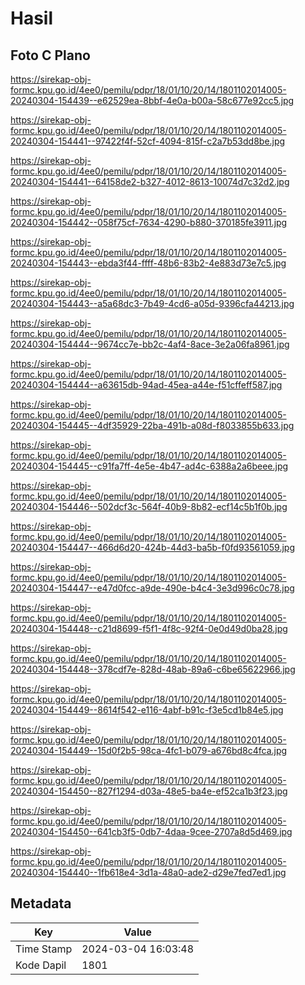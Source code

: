 # Hasil

## Foto C Plano

https://sirekap-obj-formc.kpu.go.id/4ee0/pemilu/pdpr/18/01/10/20/14/1801102014005-20240304-154439--e62529ea-8bbf-4e0a-b00a-58c677e92cc5.jpg

https://sirekap-obj-formc.kpu.go.id/4ee0/pemilu/pdpr/18/01/10/20/14/1801102014005-20240304-154441--97422f4f-52cf-4094-815f-c2a7b53dd8be.jpg

https://sirekap-obj-formc.kpu.go.id/4ee0/pemilu/pdpr/18/01/10/20/14/1801102014005-20240304-154441--64158de2-b327-4012-8613-10074d7c32d2.jpg

https://sirekap-obj-formc.kpu.go.id/4ee0/pemilu/pdpr/18/01/10/20/14/1801102014005-20240304-154442--058f75cf-7634-4290-b880-370185fe3911.jpg

https://sirekap-obj-formc.kpu.go.id/4ee0/pemilu/pdpr/18/01/10/20/14/1801102014005-20240304-154443--ebda3f44-ffff-48b6-83b2-4e883d73e7c5.jpg

https://sirekap-obj-formc.kpu.go.id/4ee0/pemilu/pdpr/18/01/10/20/14/1801102014005-20240304-154443--a5a68dc3-7b49-4cd6-a05d-9396cfa44213.jpg

https://sirekap-obj-formc.kpu.go.id/4ee0/pemilu/pdpr/18/01/10/20/14/1801102014005-20240304-154444--9674cc7e-bb2c-4af4-8ace-3e2a06fa8961.jpg

https://sirekap-obj-formc.kpu.go.id/4ee0/pemilu/pdpr/18/01/10/20/14/1801102014005-20240304-154444--a63615db-94ad-45ea-a44e-f51cffeff587.jpg

https://sirekap-obj-formc.kpu.go.id/4ee0/pemilu/pdpr/18/01/10/20/14/1801102014005-20240304-154445--4df35929-22ba-491b-a08d-f8033855b633.jpg

https://sirekap-obj-formc.kpu.go.id/4ee0/pemilu/pdpr/18/01/10/20/14/1801102014005-20240304-154445--c91fa7ff-4e5e-4b47-ad4c-6388a2a6beee.jpg

https://sirekap-obj-formc.kpu.go.id/4ee0/pemilu/pdpr/18/01/10/20/14/1801102014005-20240304-154446--502dcf3c-564f-40b9-8b82-ecf14c5b1f0b.jpg

https://sirekap-obj-formc.kpu.go.id/4ee0/pemilu/pdpr/18/01/10/20/14/1801102014005-20240304-154447--466d6d20-424b-44d3-ba5b-f0fd93561059.jpg

https://sirekap-obj-formc.kpu.go.id/4ee0/pemilu/pdpr/18/01/10/20/14/1801102014005-20240304-154447--e47d0fcc-a9de-490e-b4c4-3e3d996c0c78.jpg

https://sirekap-obj-formc.kpu.go.id/4ee0/pemilu/pdpr/18/01/10/20/14/1801102014005-20240304-154448--c21d8699-f5f1-4f8c-92f4-0e0d49d0ba28.jpg

https://sirekap-obj-formc.kpu.go.id/4ee0/pemilu/pdpr/18/01/10/20/14/1801102014005-20240304-154448--378cdf7e-828d-48ab-89a6-c6be65622966.jpg

https://sirekap-obj-formc.kpu.go.id/4ee0/pemilu/pdpr/18/01/10/20/14/1801102014005-20240304-154449--8614f542-e116-4abf-b91c-f3e5cd1b84e5.jpg

https://sirekap-obj-formc.kpu.go.id/4ee0/pemilu/pdpr/18/01/10/20/14/1801102014005-20240304-154449--15d0f2b5-98ca-4fc1-b079-a676bd8c4fca.jpg

https://sirekap-obj-formc.kpu.go.id/4ee0/pemilu/pdpr/18/01/10/20/14/1801102014005-20240304-154450--827f1294-d03a-48e5-ba4e-ef52ca1b3f23.jpg

https://sirekap-obj-formc.kpu.go.id/4ee0/pemilu/pdpr/18/01/10/20/14/1801102014005-20240304-154450--641cb3f5-0db7-4daa-9cee-2707a8d5d469.jpg

https://sirekap-obj-formc.kpu.go.id/4ee0/pemilu/pdpr/18/01/10/20/14/1801102014005-20240304-154440--1fb618e4-3d1a-48a0-ade2-d29e7fed7ed1.jpg


## Metadata

| Key        | Value               |
| ---------- | ------------------- |
| Time Stamp | 2024-03-04 16:03:48 |
| Kode Dapil | 1801                |



